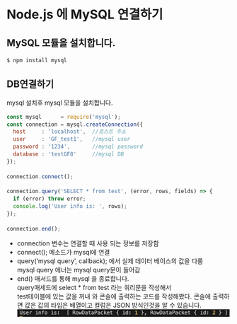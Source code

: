 # Node.js 에 MySQL 연결하기
## MySQL 모듈을 설치합니다.
```bash
$ npm install mysql
```
## DB연결하기
mysql 설치후 mysql 모듈을 설치합니다.
```javascript
const mysql      = require('mysql');
const connection = mysql.createConnection({
  host     : 'localhost',  //호스트 주소
  user     : 'GF_test1',   //mysql user
  password : '1234',       //mysql password
  database : 'testGF8'     //mysql DB
});

connection.connect();

connection.query('SELECT * from test', (error, rows, fields) => {
  if (error) throw error;
  console.log('User info is: ', rows);
});

connection.end();
```
- connection 변수는 연결할 때 사용 되는 정보를 저장함
- connect(); 메소드가 mysql에 연결
- query(‘mysql query’, callback); 에서 실제 데이터 베이스의 값을 다룸  
  mysql query 에너는 mysql query문이 들어감
- end() 매서드를 통해 mysql 을 종료합니다.  
query매세드에 select * from test 라는 쿼리문을 작성해서  
test테이블에 있는 값을 꺼내 와 콘솔에 출력하는 코드를 작성해봤다.
콘솔에 출력하면 값은 값의 타입은 배열이고 컬럼은 JSON 방식인것을 알 수 있습니다.  
![node-mysql-query](../img/node.js-mysql-select-query.png)

